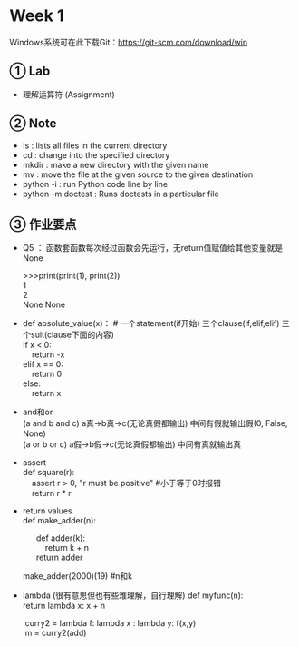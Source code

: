 # Week 1 
Windows系统可在此下载Git：https://git-scm.com/download/win

## ① Lab
* 理解运算符 (Assignment)
## ② Note

* ls : lists all files in the current directory
* cd <path to directory>: change into the specified directory
* mkdir <directory name>: make a new directory with the given name
* mv <source path> <destination path>: move the file at the given source to the given destination
* python -i : run Python code line by line
* python -m doctest : Runs doctests in a particular file
## ③ 作业要点
* Q5 ： 函数套函数每次经过函数会先运行，无return值赋值给其他变量就是None  
  
  \>>>print(print(1), print(2))  
  1  
  2  
  None None
  
* def absolute_value(x)：   # 一个statement(if开始) 三个clause(if,elif,elif) 三个suit(clause下面的内容)  
	if x < 0:  
	&nbsp;&nbsp;&nbsp;&nbsp;return -x  
	elif x == 0:  
  &nbsp;&nbsp;&nbsp;&nbsp;return 0  
	else:  
	&nbsp;&nbsp;&nbsp;&nbsp;return x  

* and和or  
(a and b and c) a真->b真->c(无论真假都输出) 中间有假就输出假(0, False, None)  
(a or b or c)   a假->b假->c(无论真假都输出) 中间有真就输出真

* assert  
def square(r):  
&nbsp;&nbsp;&nbsp;&nbsp;assert r > 0, "r must be positive" #小于等于0时报错  
&nbsp;&nbsp;&nbsp;&nbsp;return r * r
    
* return values  
def make_adder(n):  
	
&nbsp;&nbsp;&nbsp;&nbsp;&nbsp;&nbsp;&nbsp;&nbsp;&nbsp;&nbsp;&nbsp;&nbsp;def adder(k):  
&nbsp;&nbsp;&nbsp;&nbsp;&nbsp;&nbsp;&nbsp;&nbsp;&nbsp;&nbsp;&nbsp;&nbsp;&nbsp;&nbsp;&nbsp;&nbsp;return k + n  
&nbsp;&nbsp;&nbsp;&nbsp;&nbsp;&nbsp;&nbsp;&nbsp;&nbsp;&nbsp;&nbsp;&nbsp;return adder  
	
&nbsp;&nbsp;&nbsp;&nbsp;&nbsp;&nbsp;make_adder(2000)(19)    #n和k

* lambda (很有意思但也有些难理解，自行理解) 
def myfunc(n):  
return lambda x: x + n  

&nbsp;&nbsp;&nbsp;&nbsp;&nbsp;&nbsp;&nbsp;curry2 = lambda f: lambda x : lambda y: f(x,y)  
&nbsp;&nbsp;&nbsp;&nbsp;&nbsp;&nbsp;&nbsp;m = curry2(add)  
